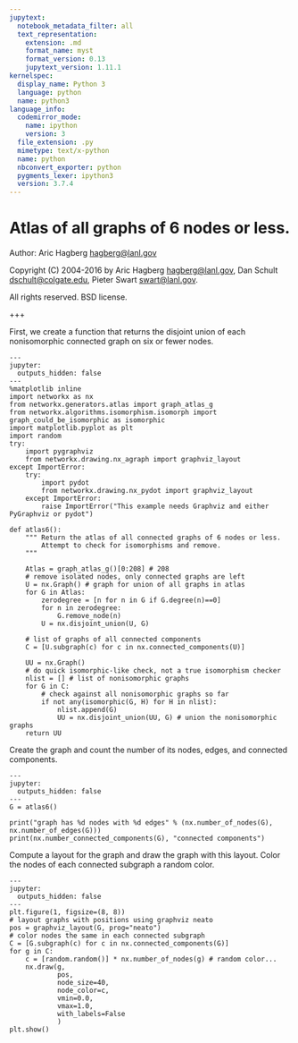 ```yaml
---
jupytext:
  notebook_metadata_filter: all
  text_representation:
    extension: .md
    format_name: myst
    format_version: 0.13
    jupytext_version: 1.11.1
kernelspec:
  display_name: Python 3
  language: python
  name: python3
language_info:
  codemirror_mode:
    name: ipython
    version: 3
  file_extension: .py
  mimetype: text/x-python
  name: python
  nbconvert_exporter: python
  pygments_lexer: ipython3
  version: 3.7.4
---
```


# Atlas of all graphs of 6 nodes or less.

Author: Aric Hagberg <hagberg@lanl.gov>

Copyright (C) 2004-2016 by Aric Hagberg <hagberg@lanl.gov>, Dan Schult <dschult@colgate.edu>, Pieter Swart <swart@lanl.gov>.

All rights reserved.
BSD license.

+++

First, we create a function that returns the disjoint union of each nonisomorphic connected graph on six or fewer nodes.

```{code-cell} ipython3
---
jupyter:
  outputs_hidden: false
---
%matplotlib inline
import networkx as nx
from networkx.generators.atlas import graph_atlas_g
from networkx.algorithms.isomorphism.isomorph import graph_could_be_isomorphic as isomorphic
import matplotlib.pyplot as plt
import random
try:
    import pygraphviz
    from networkx.drawing.nx_agraph import graphviz_layout
except ImportError:
    try:
        import pydot
        from networkx.drawing.nx_pydot import graphviz_layout
    except ImportError:
        raise ImportError("This example needs Graphviz and either PyGraphviz or pydot")
```

```{code-cell} ipython3
def atlas6():
    """ Return the atlas of all connected graphs of 6 nodes or less.
        Attempt to check for isomorphisms and remove.
    """

    Atlas = graph_atlas_g()[0:208] # 208
    # remove isolated nodes, only connected graphs are left
    U = nx.Graph() # graph for union of all graphs in atlas
    for G in Atlas:
        zerodegree = [n for n in G if G.degree(n)==0]
        for n in zerodegree:
            G.remove_node(n)
        U = nx.disjoint_union(U, G)

    # list of graphs of all connected components
    C = [U.subgraph(c) for c in nx.connected_components(U)]

    UU = nx.Graph()
    # do quick isomorphic-like check, not a true isomorphism checker
    nlist = [] # list of nonisomorphic graphs
    for G in C:
        # check against all nonisomorphic graphs so far
        if not any(isomorphic(G, H) for H in nlist):
            nlist.append(G)
            UU = nx.disjoint_union(UU, G) # union the nonisomorphic graphs
    return UU
```

Create the graph and count the number of its nodes, edges, and connected components.

```{code-cell} ipython3
---
jupyter:
  outputs_hidden: false
---
G = atlas6()

print("graph has %d nodes with %d edges" % (nx.number_of_nodes(G), nx.number_of_edges(G)))
print(nx.number_connected_components(G), "connected components")
```

Compute a layout for the graph and draw the graph with this layout. Color the nodes of each connected subgraph a random color.

```{code-cell} ipython3
---
jupyter:
  outputs_hidden: false
---
plt.figure(1, figsize=(8, 8))
# layout graphs with positions using graphviz neato
pos = graphviz_layout(G, prog="neato")
# color nodes the same in each connected subgraph
C = [G.subgraph(c) for c in nx.connected_components(G)]
for g in C:
    c = [random.random()] * nx.number_of_nodes(g) # random color...
    nx.draw(g,
            pos,
            node_size=40,
            node_color=c,
            vmin=0.0,
            vmax=1.0,
            with_labels=False
            )
plt.show()
```
